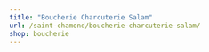 ```yaml
---
title: "Boucherie Charcuterie Salam"
url: /saint-chamond/boucherie-charcuterie-salam/
shop: boucherie
---
```

